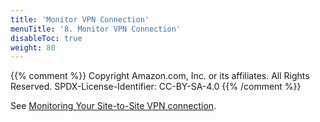 ```yaml
---
title: 'Monitor VPN Connection'
menuTitle: '8. Monitor VPN Connection'
disableToc: true
weight: 80
---
```


{{% comment %}}
Copyright Amazon.com, Inc. or its affiliates. All Rights Reserved.
SPDX-License-Identifier: CC-BY-SA-4.0
{{% /comment %}}

See [Monitoring Your Site-to-Site VPN connection](https://docs.aws.amazon.com/vpn/latest/s2svpn/monitoring-overview-vpn.html).